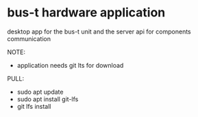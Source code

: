 # bus-t hardware application

desktop app for the bus-t unit and the server api for components communication

NOTE:
- application needs git lts for download

PULL:
- sudo apt update
- sudo apt install git-lfs
- git lfs install
